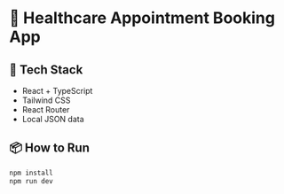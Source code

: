 # 🏥 Healthcare Appointment Booking App

## 🔧 Tech Stack
- React + TypeScript
- Tailwind CSS
- React Router
- Local JSON data

## 📦 How to Run
```bash
npm install
npm run dev
